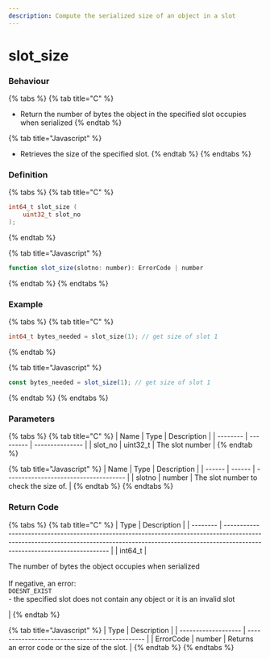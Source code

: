 ```yaml
---
description: Compute the serialized size of an object in a slot
---
```


# slot\_size

### Behaviour

{% tabs %}
{% tab title="C" %}
* Return the number of bytes the object in the specified slot occupies when serialized
{% endtab %}

{% tab title="Javascript" %}
* Retrieves the size of the specified slot.
{% endtab %}
{% endtabs %}

### Definition

{% tabs %}
{% tab title="C" %}
```c
int64_t slot_size (
    uint32_t slot_no
);
```
{% endtab %}

{% tab title="Javascript" %}
```javascript
function slot_size(slotno: number): ErrorCode | number
```
{% endtab %}
{% endtabs %}



### Example

{% tabs %}
{% tab title="C" %}
```c
int64_t bytes_needed = slot_size(1); // get size of slot 1
```
{% endtab %}

{% tab title="Javascript" %}
```javascript
const bytes_needed = slot_size(1); // get size of slot 1
```
{% endtab %}
{% endtabs %}



### Parameters

{% tabs %}
{% tab title="C" %}
| Name     | Type      | Description     |
| -------- | --------- | --------------- |
| slot\_no | uint32\_t | The slot number |
{% endtab %}

{% tab title="Javascript" %}
| Name   | Type   | Description                           |
| ------ | ------ | ------------------------------------- |
| slotno | number | The slot number to check the size of. |
{% endtab %}
{% endtabs %}



### Return Code

{% tabs %}
{% tab title="C" %}
| Type     | Description                                                                                                                                                                                            |
| -------- | ------------------------------------------------------------------------------------------------------------------------------------------------------------------------------------------------------ |
| int64\_t | <p>The number of bytes the object occupies when serialized<br><br>If negative, an error:<br><code>DOESNT_EXIST</code><br>- the specified slot does not contain any object or it is an invalid slot</p> |
{% endtab %}

{% tab title="Javascript" %}
| Type                | Description                                    |
| ------------------- | ---------------------------------------------- |
| ErrorCode \| number | Returns an error code or the size of the slot. |
{% endtab %}
{% endtabs %}

